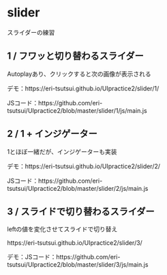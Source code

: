 <h1>slider</h1>
スライダーの練習

<h2>1 / フワッと切り替わるスライダー</h2>
<p>Autoplayあり、クリックすると次の画像が表示される</p>
<p>デモ：https://eri-tsutsui.github.io/UIpractice2/slider/1/</p>
<p>JSコード：https://github.com/eri-tsutsui/UIpractice2/blob/master/slider/1/js/main.js</p>

<h2>2 / 1 + インジゲーター</h2>
<p>1とほぼ一緒だが、インジゲーターも実装</p>
<p>デモ：https://eri-tsutsui.github.io/UIpractice2/slider/2/</p>
<p>JSコード：https://github.com/eri-tsutsui/UIpractice2/blob/master/slider/2/js/main.js</p>

<h2>3 / スライドで切り替わるスライダー</h2>
<p>leftの値を変化させてスライドで切り替え</p>
<p>https://eri-tsutsui.github.io/UIpractice2/slider/3/</p>
<p>デモ：JSコード：https://github.com/eri-tsutsui/UIpractice2/blob/master/slider/3/js/main.js</p>

